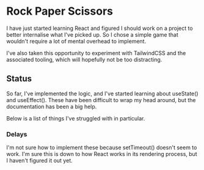 # Rock Paper Scissors

I have just started learning React and figured I should work on a project to better internalise what I've picked up. So I chose a simple game that wouldn't require a lot of mental overhead to implement.

I've also taken this opportunity to experiment with TailwindCSS and the associated tooling, which will hopefully not be too distracting.

## Status

So far, I've implemented the logic, and I've started learning about useState() and useEffect(). These have been difficult to wrap my head around, but the documentation has been a big help.

Below is a list of things I've struggled with in particular.

### Delays

I'm not sure how to implement these because setTimeout() doesn't seem to work. I'm sure this is down to how React works in its rendering process, but I haven't figured it out yet.

